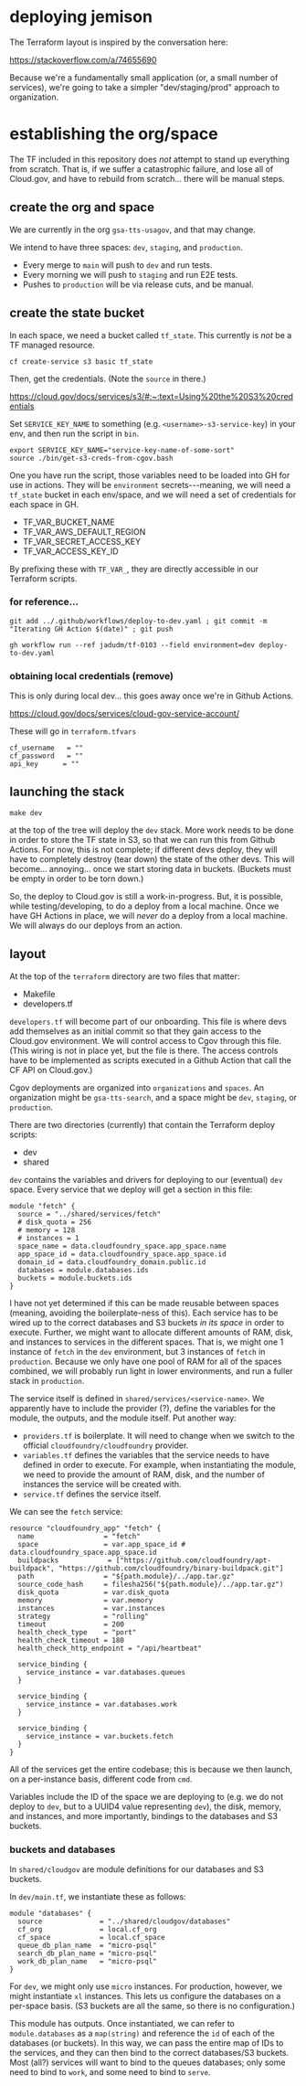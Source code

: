 # deploying jemison

The Terraform layout is inspired by the conversation here:

https://stackoverflow.com/a/74655690

Because we're a fundamentally small application (or, a small number of services), we're going to take a simpler "dev/staging/prod" approach to organization.

# establishing the org/space

The TF included in this repository does *not* attempt to stand up everything from scratch. That is, if we suffer a catastrophic failure, and lose all of Cloud.gov, and have to rebuild from scratch... there will be manual steps.

## create the org and space

We are currently in the org `gsa-tts-usagov`, and that may change. 

We intend to have three spaces: `dev`, `staging`, and `production`. 

* Every merge to `main` will push to `dev` and run tests.
* Every morning we will push to `staging` and run E2E tests.
* Pushes to `production` will be via release cuts, and be manual.

## create the state bucket

In each space, we need a bucket called `tf_state`. This currently is *not* be a TF managed resource. 

```
cf create-service s3 basic tf_state
```

Then, get the credentials. (Note the `source` in there.)

https://cloud.gov/docs/services/s3/#:~:text=Using%20the%20S3%20credentials

Set `SERVICE_KEY_NAME` to something (e.g. `<username>-s3-service-key`) in your env, and then run the script in `bin`.

```
export SERVICE_KEY_NAME="service-key-name-of-some-sort"
source ./bin/get-s3-creds-from-cgov.bash
```

One you have run the script, those variables need to be loaded into GH for use in actions. They will be `environment` secrets---meaning, we will need a `tf_state` bucket in each env/space, and we will need a set of credentials for each space in GH.

* TF_VAR_BUCKET_NAME
* TF_VAR_AWS_DEFAULT_REGION
* TF_VAR_SECRET_ACCESS_KEY
* TF_VAR_ACCESS_KEY_ID

By prefixing these with `TF_VAR_`, they are directly accessible in our Terraform scripts.

### for reference...

```
git add ../.github/workflows/deploy-to-dev.yaml ; git commit -m "Iterating GH Action $(date)" ; git push

gh workflow run --ref jadudm/tf-0103 --field environment=dev deploy-to-dev.yaml
```


### obtaining local credentials (remove)

This is only during local dev... this goes away once we're in Github Actions.

https://cloud.gov/docs/services/cloud-gov-service-account/

These will go in `terraform.tfvars`

```
cf_username   = ""
cf_password   = ""
api_key      = ""
```


## launching the stack

```
make dev
```

at the top of the tree will deploy the `dev` stack. More work needs to be done in order to store the TF state in S3, so that we can run this from Github Actions. For now, this is not complete; if different devs deploy, they will have to completely destroy (tear down) the state of the other devs. This will become... annoying... once we start storing data in buckets. (Buckets must be empty in order to be torn down.) 

So, the deploy to Cloud.gov is still a work-in-progress. But, it is possible, while testing/developing, to do a deploy from a local machine. Once we have GH Actions in place, we will *never* do a deploy from a local machine. We will always do our deploys from an action.

## layout

At the top of the `terraform` directory are two files that matter:

* Makefile
* developers.tf

`developers.tf` will become part of our onboarding. This file is where devs add themselves as an initial commit so that they gain access to the Cloud.gov environment. We will control access to Cgov through this file. (This wiring is not in place yet, but the file is there. The access controls have to be implemented as scripts executed in a Github Action that call the CF API on Cloud.gov.)

Cgov deployments are organized into `organizations` and `spaces`. An organization might be `gsa-tts-search`, and a space might be `dev`, `staging`, or `production`. 

There are two directories (currently) that contain the Terraform deploy scripts:

* dev
* shared

`dev` contains the variables and drivers for deploying to our (eventual) `dev` space. Every service that we deploy will get a section in this file:

```
module "fetch" {
  source = "../shared/services/fetch"
  # disk_quota = 256
  # memory = 128
  # instances = 1
  space_name = data.cloudfoundry_space.app_space.name
  app_space_id = data.cloudfoundry_space.app_space.id
  domain_id = data.cloudfoundry_domain.public.id
  databases = module.databases.ids
  buckets = module.buckets.ids
}
```

I have not yet determined if this can be made reusable between spaces (meaning, avoiding the boilerplate-ness of this). Each service has to be wired up to the correct databases and S3 buckets _in its space_ in order to execute. Further, we might want to allocate different amounts of RAM, disk, and instances to services in the different spaces. That is, we might one 1 instance of `fetch` in the `dev` environment, but 3 instances of `fetch` in `production`. Because we only have one pool of RAM for all of the spaces combined, we will probably run light in lower environments, and run a fuller stack in `production`. 

The service itself is defined in `shared/services/<service-name>`. We apparently have to include the provider (?), define the variables for the module, the outputs, and the module itself. Put another way:

* `providers.tf` is boilerplate. It will need to change when we switch to the official `cloudfoundry/cloudfoundry` provider.
* `variables.tf` defines the variables that the service needs to have defined in order to execute. For example, when instantiating the module, we need to provide the amount of RAM, disk, and the number of instances the service will be created with.
* `service.tf` defines the service itself.

We can see the `fetch` service:

```
resource "cloudfoundry_app" "fetch" {
  name                 = "fetch"
  space                = var.app_space_id # data.cloudfoundry_space.app_space.id
  buildpacks            = ["https://github.com/cloudfoundry/apt-buildpack", "https://github.com/cloudfoundry/binary-buildpack.git"]
  path                 = "${path.module}/../app.tar.gz"
  source_code_hash     = filesha256("${path.module}/../app.tar.gz")
  disk_quota           = var.disk_quota
  memory               = var.memory
  instances            = var.instances
  strategy             = "rolling"
  timeout              = 200
  health_check_type    = "port"
  health_check_timeout = 180
  health_check_http_endpoint = "/api/heartbeat"

  service_binding {
    service_instance = var.databases.queues
  }

  service_binding {
    service_instance = var.databases.work
  }

  service_binding {
    service_instance = var.buckets.fetch
  }
}
```

All of the services get the entire codebase; this is because we then launch, on a per-instance basis, different code from `cmd`.

Variables include the ID of the space we are deploying to (e.g. we do not deploy to `dev`, but to a UUID4 value representing `dev`), the disk, memory, and instances, and more importantly, bindings to the databases and S3 buckets. 

### buckets and databases

In `shared/cloudgov` are module definitions for our databases and S3 buckets.

In `dev/main.tf`, we instantiate these as follows:

```
module "databases" {
  source              = "../shared/cloudgov/databases"
  cf_org              = local.cf_org
  cf_space            = local.cf_space
  queue_db_plan_name  = "micro-psql"
  search_db_plan_name = "micro-psql"
  work_db_plan_name   = "micro-psql"
}
```

For `dev`, we might only use `micro` instances. For production, however, we might instantiate `xl` instances. This lets us configure the databases on a per-space basis. (S3 buckets are all the same, so there is no configuration.)

This module has outputs. Once instantiated, we can refer to `module.databases` as a `map(string)` and reference the `id` of each of the databases (or buckets). In this way, we can pass the entire map of IDs to the services, and they can then bind to the correct databases/S3 buckets. Most (all?) services will want to bind to the queues databases; only some need to bind to `work`, and some need to bind to `serve`. 

